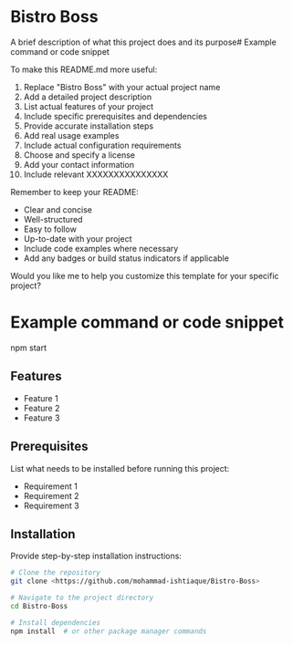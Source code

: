 # Bistro Boss

A brief description of what this project does and its purpose# Example command or code snippet

To make this README.md more useful:

1. Replace "Bistro Boss" with your actual project name
2. Add a detailed project description
3. List actual features of your project
4. Include specific prerequisites and dependencies
5. Provide accurate installation steps
6. Add real usage examples
7. Include actual configuration requirements
8. Choose and specify a license
9. Add your contact information
10. Include relevant XXXXXXXXXXXXXXX

Remember to keep your README:
- Clear and concise
- Well-structured
- Easy to follow
- Up-to-date with your project
- Include code examples where necessary
- Add any badges or build status indicators if applicable

Would you like me to help you customize this template for your specific project?

# Example command or code snippet
npm start


## Features

- Feature 1
- Feature 2
- Feature 3

## Prerequisites

List what needs to be installed before running this project:

- Requirement 1
- Requirement 2
- Requirement 3

## Installation

Provide step-by-step installation instructions:

```bash
# Clone the repository
git clone <https://github.com/mohammad-ishtiaque/Bistro-Boss>

# Navigate to the project directory
cd Bistro-Boss

# Install dependencies
npm install  # or other package manager commands
